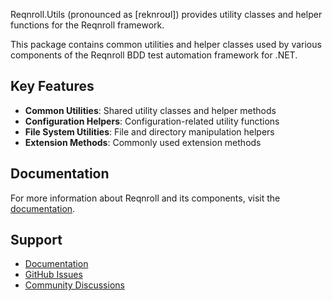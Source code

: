﻿Reqnroll.Utils (pronounced as [reknroʊl]) provides utility classes and helper functions for the Reqnroll framework.

This package contains common utilities and helper classes used by various components of the Reqnroll BDD test automation framework for .NET.

## Key Features

- **Common Utilities**: Shared utility classes and helper methods
- **Configuration Helpers**: Configuration-related utility functions
- **File System Utilities**: File and directory manipulation helpers
- **Extension Methods**: Commonly used extension methods

## Documentation

For more information about Reqnroll and its components, visit the [documentation](https://docs.reqnroll.net/).

## Support

- [Documentation](https://docs.reqnroll.net/)
- [GitHub Issues](https://github.com/reqnroll/Reqnroll/issues)
- [Community Discussions](https://github.com/reqnroll/Reqnroll/discussions)